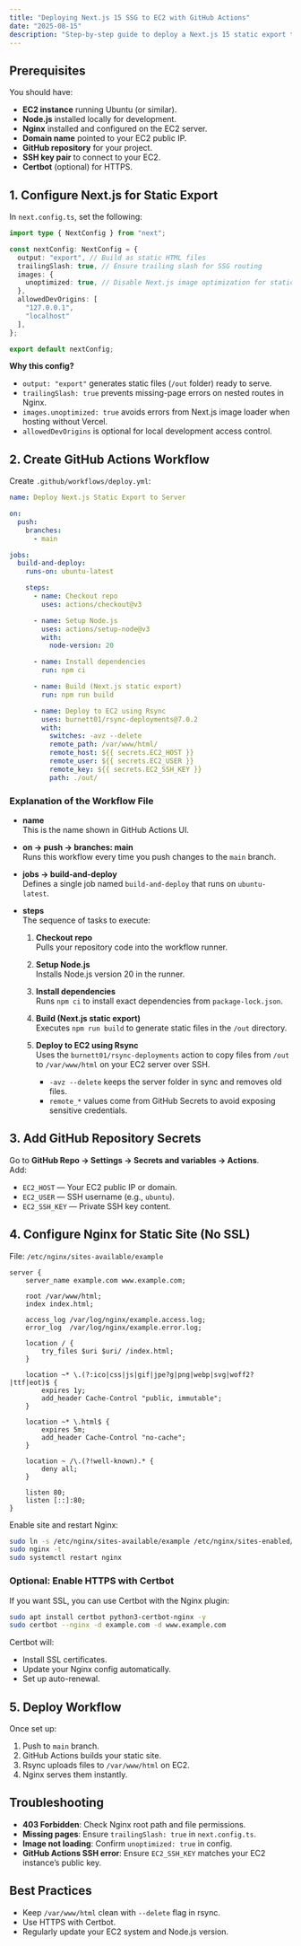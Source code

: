 ```yaml
---
title: "Deploying Next.js 15 SSG to EC2 with GitHub Actions"
date: "2025-08-15"
description: "Step-by-step guide to deploy a Next.js 15 static export to an EC2 server with Nginx and GitHub Actions."
---
```


## Prerequisites

You should have:

- **EC2 instance** running Ubuntu (or similar).
- **Node.js** installed locally for development.
- **Nginx** installed and configured on the EC2 server.
- **Domain name** pointed to your EC2 public IP.
- **GitHub repository** for your project.
- **SSH key pair** to connect to your EC2.
- **Certbot** (optional) for HTTPS.


## 1. Configure Next.js for Static Export

In `next.config.ts`, set the following:

```ts
import type { NextConfig } from "next";

const nextConfig: NextConfig = {
  output: "export", // Build as static HTML files
  trailingSlash: true, // Ensure trailing slash for SSG routing
  images: {
    unoptimized: true, // Disable Next.js image optimization for static export
  },
  allowedDevOrigins: [
    "127.0.0.1",
    "localhost"
  ],
};

export default nextConfig;
```

**Why this config?**
- `output: "export"` generates static files (`/out` folder) ready to serve.
- `trailingSlash: true` prevents missing-page errors on nested routes in Nginx.
- `images.unoptimized: true` avoids errors from Next.js image loader when hosting without Vercel.
- `allowedDevOrigins` is optional for local development access control.


## 2. Create GitHub Actions Workflow

Create `.github/workflows/deploy.yml`:

```yaml
name: Deploy Next.js Static Export to Server

on:
  push:
    branches:
      - main

jobs:
  build-and-deploy:
    runs-on: ubuntu-latest

    steps:
      - name: Checkout repo
        uses: actions/checkout@v3

      - name: Setup Node.js
        uses: actions/setup-node@v3
        with:
          node-version: 20

      - name: Install dependencies
        run: npm ci

      - name: Build (Next.js static export)
        run: npm run build

      - name: Deploy to EC2 using Rsync
        uses: burnett01/rsync-deployments@7.0.2
        with:
          switches: -avz --delete
          remote_path: /var/www/html/
          remote_host: ${{ secrets.EC2_HOST }}
          remote_user: ${{ secrets.EC2_USER }}
          remote_key: ${{ secrets.EC2_SSH_KEY }}
          path: ./out/
```

### Explanation of the Workflow File

- **name**  
  This is the name shown in GitHub Actions UI.

- **on → push → branches: main**  
  Runs this workflow every time you push changes to the `main` branch.

- **jobs → build-and-deploy**  
  Defines a single job named `build-and-deploy` that runs on `ubuntu-latest`.

- **steps**  
  The sequence of tasks to execute:

  1. **Checkout repo**  
     Pulls your repository code into the workflow runner.

  2. **Setup Node.js**  
     Installs Node.js version 20 in the runner.

  3. **Install dependencies**  
     Runs `npm ci` to install exact dependencies from `package-lock.json`.

  4. **Build (Next.js static export)**  
     Executes `npm run build` to generate static files in the `/out` directory.

  5. **Deploy to EC2 using Rsync**  
     Uses the `burnett01/rsync-deployments` action to copy files from `/out` to `/var/www/html` on your EC2 server over SSH.  
     - `-avz --delete` keeps the server folder in sync and removes old files.  
     - `remote_*` values come from GitHub Secrets to avoid exposing sensitive credentials.


## 3. Add GitHub Repository Secrets

Go to **GitHub Repo → Settings → Secrets and variables → Actions**.  
Add:

- `EC2_HOST` — Your EC2 public IP or domain.
- `EC2_USER` — SSH username (e.g., `ubuntu`).
- `EC2_SSH_KEY` — Private SSH key content.


## 4. Configure Nginx for Static Site (No SSL)

File: `/etc/nginx/sites-available/example`

```nginx
server {
    server_name example.com www.example.com;

    root /var/www/html;
    index index.html;

    access_log /var/log/nginx/example.access.log;
    error_log  /var/log/nginx/example.error.log;

    location / {
        try_files $uri $uri/ /index.html;
    }

    location ~* \.(?:ico|css|js|gif|jpe?g|png|webp|svg|woff2?|ttf|eot)$ {
        expires 1y;
        add_header Cache-Control "public, immutable";
    }

    location ~* \.html$ {
        expires 5m;
        add_header Cache-Control "no-cache";
    }

    location ~ /\.(?!well-known).* {
        deny all;
    }

    listen 80;
    listen [::]:80;
}
```

Enable site and restart Nginx:

```bash
sudo ln -s /etc/nginx/sites-available/example /etc/nginx/sites-enabled/
sudo nginx -t
sudo systemctl restart nginx
```

### Optional: Enable HTTPS with Certbot

If you want SSL, you can use Certbot with the Nginx plugin:

```bash
sudo apt install certbot python3-certbot-nginx -y
sudo certbot --nginx -d example.com -d www.example.com
```

Certbot will:

- Install SSL certificates.
- Update your Nginx config automatically.
- Set up auto-renewal.

## 5. Deploy Workflow

Once set up:
1. Push to `main` branch.
2. GitHub Actions builds your static site.
3. Rsync uploads files to `/var/www/html` on EC2.
4. Nginx serves them instantly.


## Troubleshooting

- **403 Forbidden**: Check Nginx root path and file permissions.
- **Missing pages**: Ensure `trailingSlash: true` in `next.config.ts`.
- **Image not loading**: Confirm `unoptimized: true` in config.
- **GitHub Actions SSH error**: Ensure `EC2_SSH_KEY` matches your EC2 instance’s public key.


## Best Practices

- Keep `/var/www/html` clean with `--delete` flag in rsync.
- Use HTTPS with Certbot.
- Regularly update your EC2 system and Node.js version.
